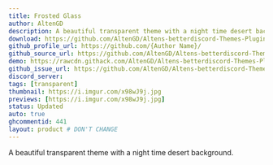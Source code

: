 ```yaml
---
title: Frosted Glass
author: AltenGD
description: A beautiful transparent theme with a night time desert background.
download: https://github.com/AltenGD/Altens-betterdiscord-Themes-Plugins/blob/master/Themes/FrostedGlassRewrite.theme.css
github_profile_url: https://github.com/{Author Name}/
github_source_url: https://github.com/AltenGD/Altens-betterdiscord-Themes-Plugins/blob/master/Themes/FrostedGlassRewrite.theme.css
demo: https://rawcdn.githack.com/AltenGD/Altens-betterdiscord-Themes-Plugins/f7563612bb680f793b20fe7969261a7f1c232f41/Themes/FrostedGlassRewrite.theme.css
github_issue_url: https://github.com/AltenGD/Altens-betterdiscord-Themes-Plugins/issues
discord_server:
tags: [transparent]
thumbnail: https://i.imgur.com/x98wJ9j.jpg
previews: [https://i.imgur.com/x98wJ9j.jpg]
status: Updated
auto: true
ghcommentid: 441
layout: product # DON'T CHANGE
---
```

A beautiful transparent theme with a night time desert background.